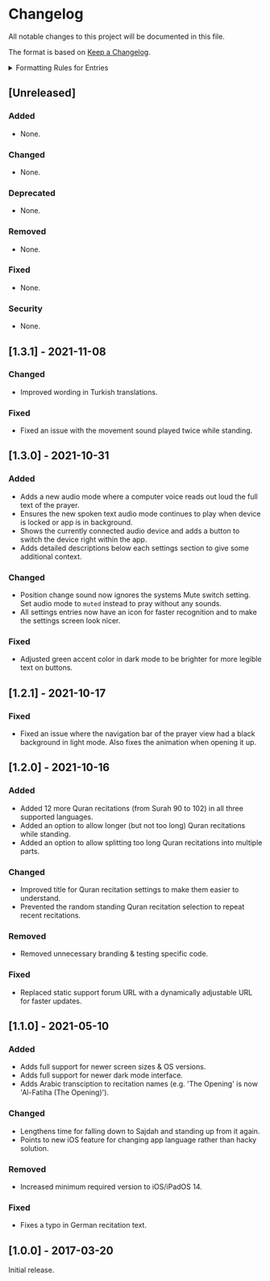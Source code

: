 # Changelog
All notable changes to this project will be documented in this file.

The format is based on [Keep a Changelog](http://keepachangelog.com/en/1.0.0/).

<details>
<summary>Formatting Rules for Entries</summary>
Each entry should use the following format:

```markdown
- Summarize what was changed in a single line.  
  Issue: [#0](https://github.com/Flinesoft/Prayer/issues/0) | PR: [#0](https://github.com/Flinesoft/Prayer/pull/0) | Author: [Cihat Gündüz](https://github.com/Jeehut)
```

Note that at the end of the summary line, you need to add two whitespaces (`  `) for correct rendering on GitHub.

If needed, pluralize to `Issues`, `PRs` or `Authors` and list multiple separated by `, `.
</details>

## [Unreleased]
### Added
- None.
### Changed
- None.
### Deprecated
- None.
### Removed
- None.
### Fixed
- None.
### Security
- None.

## [1.3.1] - 2021-11-08
### Changed
- Improved wording in Turkish translations.
### Fixed
- Fixed an issue with the movement sound played twice while standing.

## [1.3.0] - 2021-10-31
### Added
- Adds a new audio mode where a computer voice reads out loud the full text of the prayer.
- Ensures the new spoken text audio mode continues to play when device is locked or app is in background.
- Shows the currently connected audio device and adds a button to switch the device right within the app.
- Adds detailed descriptions below each settings section to give some additional context.
### Changed
- Position change sound now ignores the systems Mute switch setting. Set audio mode to `muted` instead to pray without any sounds.
- All settings entries now have an icon for faster recognition and to make the settings screen look nicer.
### Fixed
- Adjusted green accent color in dark mode to be brighter for more legible text on buttons.

## [1.2.1] - 2021-10-17
### Fixed
- Fixed an issue where the navigation bar of the prayer view had a black background in light mode. Also fixes the animation when opening it up.

## [1.2.0] - 2021-10-16
### Added
- Added 12 more Quran recitations (from Surah 90 to 102) in all three supported languages.
- Added an option to allow longer (but not too long) Quran recitations while standing.
- Added an option to allow splitting too long Quran recitations into multiple parts.
### Changed
- Improved title for Quran recitation settings to make them easier to understand.
- Prevented the random standing Quran recitation selection to repeat recent recitations.
### Removed
- Removed unnecessary branding & testing specific code.
### Fixed
- Replaced static support forum URL with a dynamically adjustable URL for faster updates.

## [1.1.0] - 2021-05-10
### Added
- Adds full support for newer screen sizes & OS versions.
- Adds full support for newer dark mode interface.
- Adds Arabic transciption to recitation names (e.g. 'The Opening' is now 'Al-Fatiha (The Opening)').
### Changed
- Lengthens time for falling down to Sajdah and standing up from it again.
- Points to new iOS feature for changing app language rather than hacky solution.
### Removed
- Increased minimum required version to iOS/iPadOS 14.
### Fixed
- Fixes a typo in German recitation text.

## [1.0.0] - 2017-03-20
Initial release.
